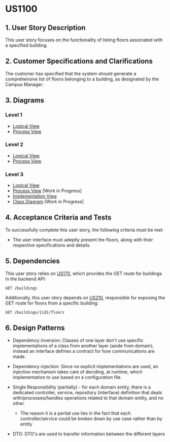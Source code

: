 # US1100

## 1. User Story Description

This user story focuses on the functionality of listing floors associated with a specified building.

## 2. Customer Specifications and Clarifications

The customer has specified that the system should generate a comprehensive list of floors belonging to a building, as designated by the Campus Manager.

## 3. Diagrams

### Level 1

-   [Logical View](../general-purpose/level1/logical-view.svg)
-   [Process View](./level1/process-view.svg)

### Level 2

-   [Logical View](../general-purpose/level2/logical-view.svg)
-   [Process View](./level2/process-view.svg)

### Level 3

-   [Logical View](../general-purpose/level3/logical-view.svg)
-   [Process View](./level3/process-view.svg) [Work in Progress]
-   [Implementation View](../general-purpose/level3/implementation-view.svg)
-   [Class Diagram](./level3/class-diagram.svg) [Work in Progress]

## 4. Acceptance Criteria and Tests

To successfully complete this user story, the following criteria must be met:

-   The user interface must adeptly present the floors, along with their respective specifications and details.

## 5. Dependencies

This user story relies on [US170](../us180), which provides the GET route for buildings in the backend API:

```
GET /buildings
```

Additionally, this user story depends on [US210](../us210), responsible for exposing the GET route for floors from a specific building:

```
GET /buildings/{id}/floors
```

## 6. Design Patterns

-   Dependency inversion: Classes of one layer don't use specific implementations of a class from another layer (aside from domain); instead an interface defines a contract for how communications are made.

-   Dependency injection: Since no explicit implementations are used, an injection mechanism takes care of deciding, at runtime, which implementation to use based on a configuration file.

-   Single Responsibility (partially) - for each domain entity, there is a dedicated controller, service, repository (interface) definition that deals with/processes/handles operations related to that domain entity, and no other.

    -   The reason it is a partial use lies in the fact that each controller/service could be broken down by use case rather than by entity

-   DTO: DTO's are used to transfer information between the different layers
